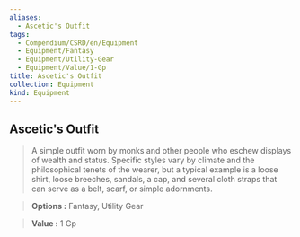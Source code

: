 ```yaml
---
aliases:
  - Ascetic's Outfit
tags:
  - Compendium/CSRD/en/Equipment
  - Equipment/Fantasy
  - Equipment/Utility-Gear
  - Equipment/Value/1-Gp
title: Ascetic's Outfit
collection: Equipment
kind: Equipment
---
```

## Ascetic's Outfit    
    
>A simple outfit worn by monks and other people who eschew displays of wealth and status. Specific styles vary by climate and the philosophical tenets of the wearer, but a typical example is a loose shirt, loose breeches, sandals, a cap, and several cloth straps that can serve as a belt, scarf, or simple adornments.    
> **Options :** Fantasy, Utility Gear    
> **Value :** 1 Gp